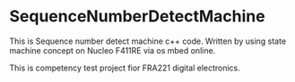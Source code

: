 # SequenceNumberDetectMachine
This is Sequence number detect machine c++ code. 
Written by using state machine concept on Nucleo F411RE via os mbed online.

This is competency test project fior FRA221 digital electronics.
